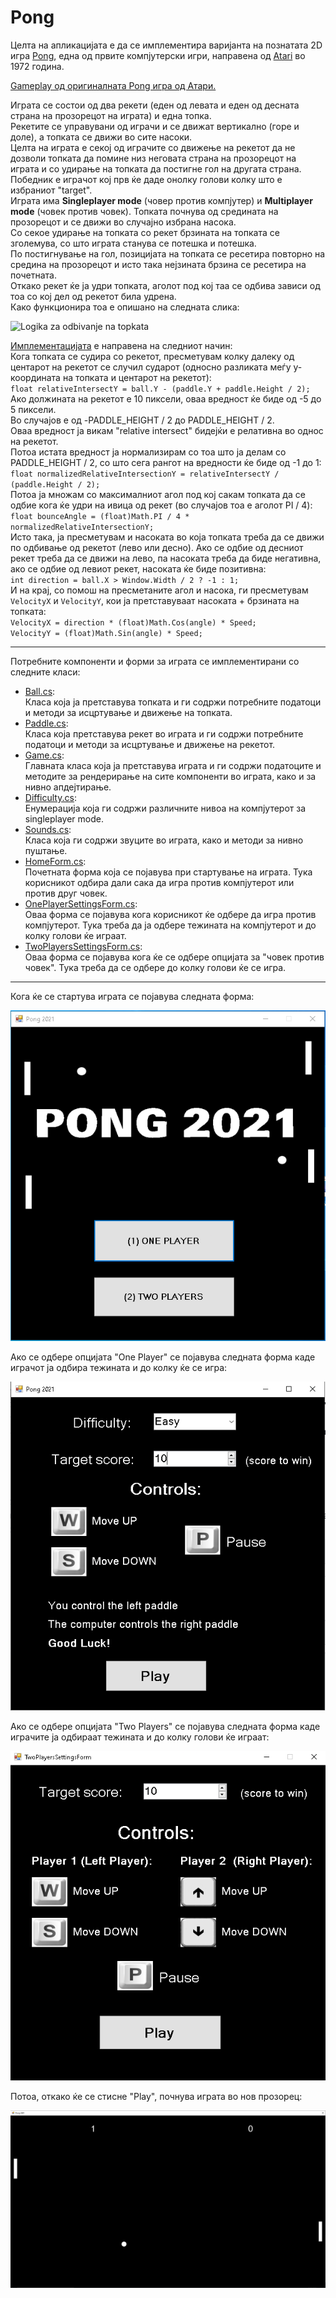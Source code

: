 # Pong

Целта на апликацијата е да се имплементира варијанта на познатата 2D игра [Pong](https://en.wikipedia.org/wiki/Pong), 
една од првите компјутерски игри, направена од [Atari](https://en.wikipedia.org/wiki/Atari) во 1972 година.  
  
  
[Gameplay од оригиналната Pong игра од Атари.](https://www.youtube.com/watch?v=fiShX2pTz9A&t=25s&ab_channel=andys-arcade)  

Играта се состои од два рекети (еден од левата и еден од десната страна на прозорецот на играта) и една топка.  
Рекетите се управувани од играчи и се движат вертикално (горе и доле), а топката се движи во сите насоки.  
Целта на играта е секој од играчите со движење на рекетот да не дозволи топката да помине низ неговата страна на прозорецот на играта 
и со удирање на топката да постигне гол на другата страна.  
Победник е играчот кој прв ќе даде онолку голови колку што е избраниот "target".  
Играта има **Singleplayer mode** (човер против компјутер) и **Multiplayer mode** (човек против човек).
Топката почнува од средината на прозорецот и се движи во случајно избрана насока.  
Со секое удирање на топката со рекет брзината на топката се зголемува, со што играта станува се потешка и потешка.  
По постигнување на гол, позицијата на топката се ресетира повторно на средина на прозорецот и исто така нејзината брзина се ресетира на почетната.  
Откако рекет ќе ја удри топката, аголот под кој таа се одбива зависи од тоа со кој дел од рекетот била удрена.  
Како функционира тоа е опишано на следната слика:  

![Logika za odbivanje na topkata](https://user-images.githubusercontent.com/21019116/33454021-81ad0a10-d63d-11e7-8578-80b265f65bbd.png)  
  
[Имплементацијата](https://github.com/OliverNikolovski/Pong/blob/master/Pong/Game.cs) е направена на следниот начин:  
Кога топката се судира со рекетот, пресметувам колку далеку од центарот на рекетот се случил сударот (односно разликата меѓу y-координата на топката и центарот на рекетот):  
`float relativeIntersectY = ball.Y - (paddle.Y + paddle.Height / 2);`  
Ако должината на рекетот е 10 пиксели, оваа вредност ќе биде од -5 до 5 пиксели.  
Во случајов е од -PADDLE_HEIGHT / 2 до PADDLE_HEIGHT / 2.  
Оваа вредност ја викам "relative intersect" бидејќи е релативна во однос на рекетот.  
Потоа истата вредност ја нормализирам со тоа што ја делам со PADDLE_HEIGHT / 2, со што сега рангот на вредности ќе биде од -1 до 1:  
`float normalizedRelativeIntersectionY = relativeIntersectY / (paddle.Height / 2);`  
Потоа ја множам со максималниот агол под кој сакам топката да се одбие кога ќе удри на ивица од рекет (во случајов тоа е аголот PI / 4):  
`float bounceAngle = (float)Math.PI / 4 * normalizedRelativeIntersectionY;`  
Исто така, ја пресметувам и насоката во која топката треба да се движи по одбивање од рекетот (лево или десно). Ако се одбие од десниот рекет треба да се движи на лево, 
па насоката треба да биде негативна, ако се одбие од левиот рекет, насоката ќе биде позитивна:  
`int direction = ball.X > Window.Width / 2 ? -1 : 1;`  
И на крај, со помош на пресметаните агол и насока, ги пресметувам `VelocityX` и `VelocityY`, кои ја претставуваат насоката + брзината на топката:  
`VelocityX = direction * (float)Math.Cos(angle) * Speed;`  
`VelocityY = (float)Math.Sin(angle) * Speed;`  
  
---
  
Потребните компоненти и форми за играта се имплементирани со следните класи:
- [Ball.cs](https://github.com/OliverNikolovski/Pong/blob/master/Pong/Ball.cs):  
Класа која ја претставува топката и ги содржи потребните податоци и методи за исцртување и движење на топката.
- [Paddle.cs](https://github.com/OliverNikolovski/Pong/blob/master/Pong/Paddle.cs):  
Класа која претставува рекет во играта и ги содржи потребните податоци и методи за исцртување и движење на рекетот.
- [Game.cs](https://github.com/OliverNikolovski/Pong/blob/master/Pong/Game.cs):  
Главната класа која ја претставува играта и ги содржи податоците и методите за рендерирање на сите компоненти во играта, како и за нивно апдејтирање.
- [Difficulty.cs](https://github.com/OliverNikolovski/Pong/blob/master/Pong/Difficulty.cs):  
Енумерација која ги содржи различните нивоа на компјутерот за singleplayer mode.
- [Sounds.cs](https://github.com/OliverNikolovski/Pong/blob/master/Pong/Sounds.cs):  
Класа која ги содржи звуците во играта, како и методи за нивно пуштање.
- [HomeForm.cs](https://github.com/OliverNikolovski/Pong/blob/master/Pong/HomeForm.cs):  
Почетната форма која се појавува при стартување на играта. Тука корисникот одбира дали сака да игра против компјутерот или против друг човек.
- [OnePlayerSettingsForm.cs](https://github.com/OliverNikolovski/Pong/blob/master/Pong/OnePlayerSettingsForm.cs):  
Оваа форма се појавува кога корисникот ќе одбере да игра против компјутерот. Тука треба да ја одбере тежината на компјутерот и до колку голови ќе играат.
- [TwoPlayersSettingsForm.cs](https://github.com/OliverNikolovski/Pong/blob/master/Pong/TwoPlayersSettingsForm.cs):  
Оваа форма се појавува кога ќе се одбере опцијата за "човек против човек". Тука треба да се одбере до колку голови ќе се игра.
  
---
  
Кога ќе се стартува играта се појавува следната форма:  
  
![Home Form](https://github.com/OliverNikolovski/Pong/blob/master/homeform.png)  
  
Ако се одбере опцијата "One Player" се појавува следната форма каде играчот ја одбира тежината и до колку ќе се игра:  
  
![One Player](https://github.com/OliverNikolovski/Pong/blob/master/oneplayer.png)  
  
Ако се одбере опцијата "Two Players" се појавува следната форма каде играчите ја одбираат тежината и до колку голови ќе играат:  
  
![Тwo Players](https://github.com/OliverNikolovski/Pong/blob/master/twoplayers.png)  
  
Потоа, откако ќе се стисне "Play", почнува играта во нов прозорец:  
  
![Game](https://github.com/OliverNikolovski/Pong/blob/master/game.png)  
